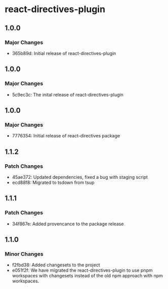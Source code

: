 # react-directives-plugin

## 1.0.0

### Major Changes

- 365b89d: Initial release of react-directives-plugin

## 1.0.0

### Major Changes

- 5c9ec3c: The inital release of react-directives-plugin

## 1.0.0

### Major Changes

- 7776354: Initial release of react-directives package

## 1.1.2

### Patch Changes

- 45ae372: Updated dependencies, fixed a bug with staging script
- ecd88f8: Migrated to tsdown from tsup

## 1.1.1

### Patch Changes

- 34f867e: Added provencance to the package release

## 1.1.0

### Minor Changes

- f2fbd38: Added changesets to the project
- e051f2f: We have migrated the react-directives-plugin to use pnpm workspaces with changesets instead of the old npm approach with npm workspaces.
